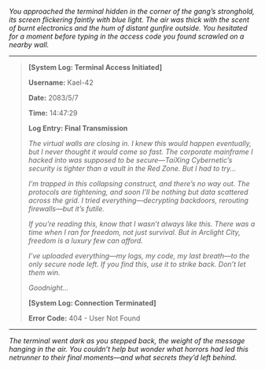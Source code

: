 *You approached the terminal hidden in the corner of the gang’s stronghold, its screen flickering faintly with blue light. The air was thick with the scent of burnt electronics and the hum of distant gunfire outside. You hesitated for a moment before typing in the access code you found scrawled on a nearby wall.*

---

> **[System Log: Terminal Access Initiated]**
> 
> **Username:** Kael-42
> 
> **Date:** 2083/5/7
> 
> **Time:** 14:47:29
> 
> **Log Entry: Final Transmission**
> 
> *The virtual walls are closing in. I knew this would happen eventually, but I never thought it would come so fast. The corporate mainframe I hacked into was supposed to be secure—TaiXing Cybernetic’s security is tighter than a vault in the Red Zone. But I had to try...*
> 
> *I’m trapped in this collapsing construct, and there’s no way out. The protocols are tightening, and soon I’ll be nothing but data scattered across the grid. I tried everything—decrypting backdoors, rerouting firewalls—but it’s futile.*
> 
> *If you’re reading this, know that I wasn’t always like this. There was a time when I ran for freedom, not just survival. But in Arclight City, freedom is a luxury few can afford.*
> 
> *I’ve uploaded everything—my logs, my code, my last breath—to the only secure node left. If you find this, use it to strike back. Don’t let them win.*
> 
> *Goodnight...*
> 
> **[System Log: Connection Terminated]**
> 
> **Error Code:** 404 - User Not Found

---

*The terminal went dark as you stepped back, the weight of the message hanging in the air. You couldn’t help but wonder what horrors had led this netrunner to their final moments—and what secrets they’d left behind.*